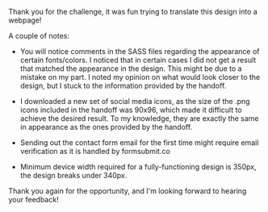 Thank you for the challenge, it was fun trying to translate this design into a webpage!

A couple of notes:

- You will notice comments in the SASS files regarding the appearance of certain fonts/colors. 
I noticed that in certain cases I did not get a result that matched the appearance in the design.
This might be due to a mistake on my part. I noted my opinion on what would look closer to the design,
but I stuck to the information provided by the handoff. 

- I downloaded a new set of social media icons, as the size of the .png icons included in the handoff 
was 90x96, which made it difficult to achieve the desired result. To my knowledge, they are exactly
the same in appearance as the ones provided by the handoff.

- Sending out the contact form email for the first time might require email verification as it is handled by formsubmit.co

- Minimum device width required for a fully-functioning design is 350px, the design breaks under 340px. 

Thank you again for the opportunity, and I'm looking forward to hearing your feedback!